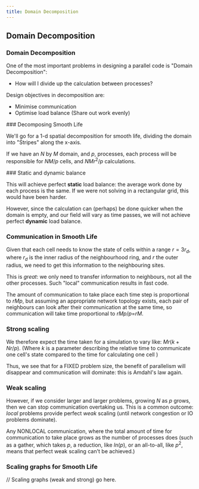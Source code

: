 ```yaml
---
title: Domain Decomposition
---
```


## Domain Decomposition

### Domain Decomposition

One of the most important problems in designing a parallel code is "Domain Decomposition":

* How will I divide up the calculation between processes?

Design objectives in decomposition are:

* Minimise communication
* Optimise load balance (Share out work evenly)

### Decomposing Smooth Life

We'll go for a 1-d spatial decomposition for smooth life, dividing the domain into
"Stripes" along the x-axis.

If we have an $N$ by $M$ domain, and $p$, processes, each process will be responsible for
$NM/p$ cells, and $NMr^2/p$ calculations.

### Static and dynamic balance

This will achieve perfect **static** load balance: the average work done by each process
is the same. If we were not solving in a rectangular grid, this would have been harder.

However, since the calculation can (perhaps) be done quicker when the domain is empty,
and our field will vary as time passes, we will not achieve perfect **dynamic** load balance.

### Communication in Smooth Life

Given that each cell needs to know the state of cells within a range $r=3r_d$, where $r_d$ is
the inner radius of the neighbourhood ring, and $r$ the outer radius, we need to get this
information to the neighbouring sites.

This is *great*: we only need to transfer information to neighbours, not all the other processes.
Such "local" communication results in fast code.

The amount of communication to take place each time step is proportional to $rMp$, but assuming
an appropriate network topology exists, each pair of neighbours can look after their communication
at the same time, so communication will take time proportional to $rMp/p$=$rM$.

### Strong scaling

We therefore expect the time taken for a simulation to vary like: $Mr(k+Nr/p)$. (Where $k$ is a 
parameter describing the relative time to communicate one cell's state compared to the time
for calculating one cell )

Thus, we see that for a FIXED problem size, the benefit of parallelism will disappear
and communication will dominate: this is Amdahl's law again.

### Weak scaling

However, if we consider larger and larger problems, growing $N$ as $p$ grows,
then we can stop communication overtaking us. This is a common outcome: *local* problems provide
perfect *weak* scaling (until network congestion or IO problems dominate).

Any NONLOCAL communication, where the total amount of time for communication to take place grows
as the number of processes does (such as a gather, which takes $p$, a reduction, like $ln(p)$,
or an all-to-all, like $p^2$, means that perfect weak scaling can't be achieved.)

### Scaling graphs for Smooth Life

// Scaling graphs (weak and strong) go here.
